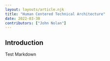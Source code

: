 ```yaml
---
layout: layouts/article.njk
title: "Human Centered Technical Architecture"
date: 2022-03-30
contributors: ["John Nolan"]
---
```


## Introduction

Test Markdown
